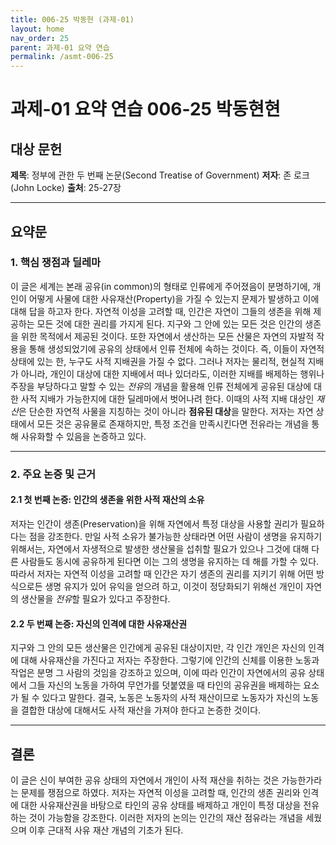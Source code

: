 ```yaml
---
title: 006-25 박동현 (과제-01)
layout: home
nav_order: 25
parent: 과제-01 요약 연습
permalink: /asmt-006-25
---
```


# 과제-01 요약 연습 006-25 박동현현 

## 대상 문헌  
**제목**: 정부에 관한 두 번째 논문(Second Treatise of Government)
**저자**: 존 로크(John Locke)
**출처**: 25-27장

---

## 요약문  

### 1. 핵심 쟁점과 딜레마  
이 글은 세계는 본래 공유(in common)의 형태로 인류에게 주어졌음이 분명하기에, 개인이 어떻게 사물에 대한 사유재산(Property)을 가질 수 있는지 문제가 발생하고 이에 대해 답을 하고자 한다. 자연적 이성을 고려할 때, 인간은 자연이 그들의 생존을 위해 제공하는 모든 것에 대한 권리를 가지게 된다. 지구와 그 안에 있는 모든 것은 인간의 생존을 위한 목적에서 제공된 것이다. 또한 자연에서 생산하는 모든 산물은 자연의 자발적 작용을 통해 생성되었기에 공유의 상태에서 인류 전체에 속하는 것이다. 즉, 이들이 자연적 상태에 있는 한, 누구도 사적 지배권을 가질 수 없다. 그러나 저자는 물리적, 현실적 지배가 아니라, 개인이 대상에 대한 지배에서 떠나 있더라도, 이러한 지배를 배제하는 행위나 주장을 부당하다고 말할 수 있는 *전유*의 개념을 활용해 인류 전체에게 공유된 대상에 대한 사적 지배가 가능한지에 대한 딜레마에서 벗어나려 한다. 이때의 사적 지배 대상인 *재산*은 단순한 자연적 사물을 지칭하는 것이 아니라 **점유된 대상**을 말한다. 저자는 자연 상태에서 모든 것은 공유물로 존재하지만, 특정 조건을 만족시킨다면 전유라는 개념을 통해 사유화할 수 있음을 논증하고 있다.

---

### 2. 주요 논증 및 근거  

#### 2.1 첫 번째 논증: 인간의 생존을 위한 사적 재산의 소유
저자는 인간이 생존(Preservation)을 위해 자연에서 특정 대상을 사용할 권리가 필요하다는 점을 강조한다. 만일 사적 소유가 불가능한 상태라면 어떤 사람이 생명을 유지하기 위해서는, 자연에서 자생적으로 발생한 생산물을 섭취할 필요가 있으나 그것에 대해 다른 사람들도 동시에 공유하게 된다면 이는 그의 생명을 유지하는 데 해를 가할 수 있다. 따라서 저자는 자연적 이성을 고려할 때 인간은 자기 생존의 권리를 지키기 위해 어떤 방식으로든 생명 유지가 있어 유익을 얻으려 하고, 이것이 정당화되기 위해선 개인이 자연의 생산물을 *전유*할 필요가 있다고 주장한다.

#### 2.2 두 번째 논증: 자신의 인격에 대한 사유재산권
지구와 그 안의 모든 생산물은 인간에게 공유된 대상이지만, 각 인간 개인은 자신의 인격에 대해 사유재산을 가진다고 저자는 주장한다. 그렇기에 인간의 신체를 이용한 노동과 작업은 분명 그 사람의 것임을 강조하고 있으며, 이에 따라 인간이 자연에서의 공유 상태에서 그들 자신의 노동을 가하여 무언가를 덧붙였을 때 타인의 공유권을 배제하는 요소가 될 수 있다고 말한다. 결국, 노동은 노동자의 사적 재산이므로 노동자가 자신의 노동을 결합한 대상에 대해서도 사적 재산을 가져야 한다고 논증한 것이다.

---

## 결론  
이 글은 신이 부여한 공유 상태의 자연에서 개인이 사적 재산을 취하는 것은 가능한가라는 문제를 쟁점으로 하였다. 저자는 자연적 이성을 고려할 때, 인간의 생존 권리와 인격에 대한 사유재산권을 바탕으로 타인의 공유 상태를 배제하고 개인이 특정 대상을 전유하는 것이 가능함을 강조한다. 이러한 저자의 논의는 인간의 재산 점유라는 개념을 세웠으며 이후 근대적 사유 재산 개념의 기초가 된다.
